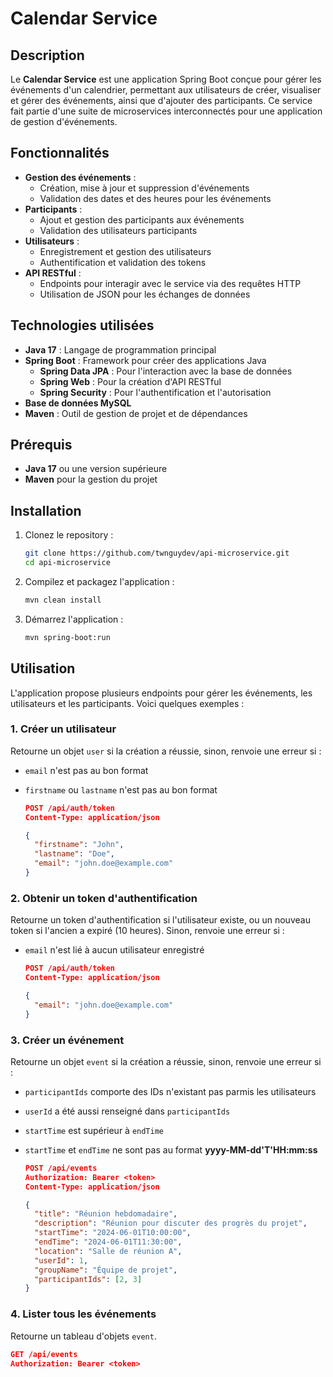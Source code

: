 # Calendar Service

## Description

Le **Calendar Service** est une application Spring Boot conçue pour gérer les événements d'un calendrier, permettant aux utilisateurs de créer, visualiser et gérer des événements, ainsi que d'ajouter des participants. Ce service fait partie d'une suite de microservices interconnectés pour une application de gestion d'événements.

## Fonctionnalités

- **Gestion des événements** :
  - Création, mise à jour et suppression d'événements
  - Validation des dates et des heures pour les événements
- **Participants** :
  - Ajout et gestion des participants aux événements
  - Validation des utilisateurs participants
- **Utilisateurs** :
  - Enregistrement et gestion des utilisateurs
  - Authentification et validation des tokens
- **API RESTful** :
  - Endpoints pour interagir avec le service via des requêtes HTTP
  - Utilisation de JSON pour les échanges de données

## Technologies utilisées

- **Java 17** : Langage de programmation principal
- **Spring Boot** : Framework pour créer des applications Java
  - **Spring Data JPA** : Pour l'interaction avec la base de données
  - **Spring Web** : Pour la création d'API RESTful
  - **Spring Security** : Pour l'authentification et l'autorisation
- **Base de données MySQL**
- **Maven** : Outil de gestion de projet et de dépendances

## Prérequis

- **Java 17** ou une version supérieure
- **Maven** pour la gestion du projet

## Installation

1. Clonez le repository :
   ```sh
   git clone https://github.com/twnguydev/api-microservice.git
   cd api-microservice
   ```

2. Compilez et packagez l'application :
    ```sh
    mvn clean install
    ```

3. Démarrez l'application :

    ```sh
    mvn spring-boot:run
    ```

## Utilisation

L'application propose plusieurs endpoints pour gérer les événements, les utilisateurs et les participants. Voici quelques exemples :

### 1. Créer un utilisateur

Retourne un objet `user` si la création a réussie, sinon, renvoie une erreur si :
- `email` n'est pas au bon format
- `firstname` ou `lastname` n'est pas au bon format

    ```json
    POST /api/auth/token
    Content-Type: application/json

    {
      "firstname": "John",
      "lastname": "Doe",
      "email": "john.doe@example.com"
    }
    ```

### 2. Obtenir un token d'authentification

Retourne un token d'authentification si l'utilisateur existe, ou un nouveau token si l'ancien a expiré (10 heures).
Sinon, renvoie une erreur si :
- `email` n'est lié à aucun utilisateur enregistré

    ```json
    POST /api/auth/token
    Content-Type: application/json

    {
      "email": "john.doe@example.com"
    }
    ```

### 3. Créer un événement

Retourne un objet `event` si la création a réussie, sinon, renvoie une erreur si :
- `participantIds` comporte des IDs n'existant pas parmis les utilisateurs
- `userId` a été aussi renseigné dans `participantIds`
- `startTime` est supérieur à `endTime`
- `startTime` et `endTime` ne sont pas au format **yyyy-MM-dd'T'HH:mm:ss**

    ```json
    POST /api/events
    Authorization: Bearer <token>
    Content-Type: application/json

    {
      "title": "Réunion hebdomadaire",
      "description": "Réunion pour discuter des progrès du projet",
      "startTime": "2024-06-01T10:00:00",
      "endTime": "2024-06-01T11:30:00",
      "location": "Salle de réunion A",
      "userId": 1,
      "groupName": "Équipe de projet",
      "participantIds": [2, 3]
    }
    ````

### 4. Lister tous les événements

Retourne un tableau d'objets `event`.

   ```json
   GET /api/events
   Authorization: Bearer <token>
   ```
